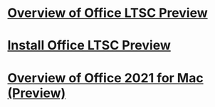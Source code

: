 # [Overview of Office LTSC Preview](overview-ltsc-preview.md)
# [Install Office LTSC Preview](install-ltsc-preview.md)
# [Overview of Office 2021 for Mac (Preview)](overview-mac-preview.md)